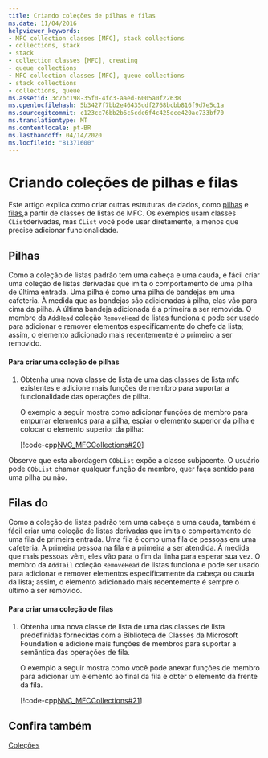 ```yaml
---
title: Criando coleções de pilhas e filas
ms.date: 11/04/2016
helpviewer_keywords:
- MFC collection classes [MFC], stack collections
- collections, stack
- stack
- collection classes [MFC], creating
- queue collections
- MFC collection classes [MFC], queue collections
- stack collections
- collections, queue
ms.assetid: 3c7bc198-35f0-4fc3-aaed-6005a0f22638
ms.openlocfilehash: 5b3427f7bb2e46435ddf2768bcbb816f9d7e5c1a
ms.sourcegitcommit: c123cc76bb2b6c5cde6f4c425ece420ac733bf70
ms.translationtype: MT
ms.contentlocale: pt-BR
ms.lasthandoff: 04/14/2020
ms.locfileid: "81371600"
---
```

# <a name="creating-stack-and-queue-collections"></a>Criando coleções de pilhas e filas

Este artigo explica como criar outras estruturas de dados, como [pilhas](#_core_stacks) e [filas,](#_core_queues)a partir de classes de listas de MFC. Os exemplos usam classes `CList`derivadas, mas `CList` você pode usar diretamente, a menos que precise adicionar funcionalidade.

## <a name="stacks"></a><a name="_core_stacks"></a>Pilhas

Como a coleção de listas padrão tem uma cabeça e uma cauda, é fácil criar uma coleção de listas derivadas que imita o comportamento de uma pilha de última entrada. Uma pilha é como uma pilha de bandejas em uma cafeteria. À medida que as bandejas são adicionadas à pilha, elas vão para cima da pilha. A última bandeja adicionada é a primeira a ser removida. O membro da `AddHead` coleção `RemoveHead` de listas funciona e pode ser usado para adicionar e remover elementos especificamente do chefe da lista; assim, o elemento adicionado mais recentemente é o primeiro a ser removido.

#### <a name="to-create-a-stack-collection"></a>Para criar uma coleção de pilhas

1. Obtenha uma nova classe de lista de uma das classes de lista mfc existentes e adicione mais funções de membro para suportar a funcionalidade das operações de pilha.

   O exemplo a seguir mostra como adicionar funções de membro para empurrar elementos para a pilha, espiar o elemento superior da pilha e colocar o elemento superior da pilha:

   [!code-cpp[NVC_MFCCollections#20](../mfc/codesnippet/cpp/creating-stack-and-queue-collections_1.h)]

Observe que esta abordagem `CObList` expõe a classe subjacente. O usuário pode `CObList` chamar qualquer função de membro, quer faça sentido para uma pilha ou não.

## <a name="queues"></a>Filas do <a name="_core_queues"></a>

Como a coleção de listas padrão tem uma cabeça e uma cauda, também é fácil criar uma coleção de listas derivadas que imita o comportamento de uma fila de primeira entrada. Uma fila é como uma fila de pessoas em uma cafeteria. A primeira pessoa na fila é a primeira a ser atendida. À medida que mais pessoas vêm, eles vão para o fim da linha para esperar sua vez. O membro da `AddTail` coleção `RemoveHead` de listas funciona e pode ser usado para adicionar e remover elementos especificamente da cabeça ou cauda da lista; assim, o elemento adicionado mais recentemente é sempre o último a ser removido.

#### <a name="to-create-a-queue-collection"></a>Para criar uma coleção de filas

1. Obtenha uma nova classe de lista de uma das classes de lista predefinidas fornecidas com a Biblioteca de Classes da Microsoft Foundation e adicione mais funções de membros para suportar a semântica das operações de fila.

   O exemplo a seguir mostra como você pode anexar funções de membro para adicionar um elemento ao final da fila e obter o elemento da frente da fila.

   [!code-cpp[NVC_MFCCollections#21](../mfc/codesnippet/cpp/creating-stack-and-queue-collections_2.h)]

## <a name="see-also"></a>Confira também

[Coleções](../mfc/collections.md)
